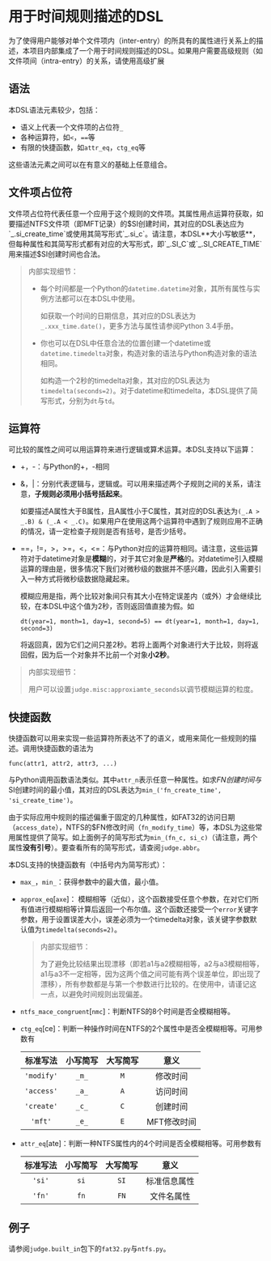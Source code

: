 
用于时间规则描述的DSL
====

为了使得用户能够对单个文件项内（inter-entry）的所具有的属性进行关系上的描述，本项目内部集成了一个用于时间规则描述的DSL。如果用户需要高级规则（如文件项间（intra-entry）的关系，请使用高级扩展

语法
----

本DSL语法元素较少，包括：

* 语义上代表一个文件项的占位符`_`
* 各种运算符，如`<`，`==`等
* 有限的快捷函数，如`attr_eq`，`ctg_eq`等

这些语法元素之间可以在有意义的基础上任意组合。


文件项占位符
----

文件项占位符代表任意一个应用于这个规则的文件项。其属性用点运算符获取，如要描述NTFS文件项（即MFT记录）的$SI创建时间，其对应的DSL表达应为`_.si_create_time`或使用其简写形式`_.si_c`。请注意，本DSL**大小写敏感**，但每种属性和其简写形式都有对应的大写形式，即`_.SI_C`或`_.SI_CREATE_TIME`用来描述$SI创建时间也合法。

> 内部实现细节：
>
> *   每个时间都是一个Python的`datetime.datetime`对象，其所有属性与实例方法都可以在本DSL中使用。
>
>     如获取一个时间的日期信息，其对应的DSL表达为`_.xxx_time.date()`，更多方法与属性请参阅Python 3.4手册。
>
> *   你也可以在DSL中任意合法的位置创建一个datetime或`datetime.timedelta`对象，构造对象的语法与Python构造对象的语法相同。
>
>     如构造一个2秒的timedelta对象，其对应的DSL表达为`timedelta(seconds=2)`。对于datetime和timedelta，本DSL提供了简写形式，分别为`dt`与`td`。


运算符
----

可比较的属性之间可以用运算符来进行逻辑或算术运算。本DSL支持以下运算：

*   +，-：与Python的+，-相同

*   &，|：分别代表逻辑与，逻辑或。可以用来描述两个子规则之间的关系，请注意，**子规则必须用小括号括起来**。

    如要描述A属性大于B属性，且A属性小于C属性，其对应的DSL表达为`(_.A > _.B) & (_.A < _.C)`。如果用户在使用这两个运算符中遇到了规则应用不正确的情况，请一定检查子规则是否有括号，是否少括号。

*   ==，!=，>，>=，<，<=：与Python对应的运算符相同。请注意，这些运算符对于datetime对象是**模糊**的，对于其它对象是**严格**的。对datetime引入模糊运算的理由是，很多情况下我们对微秒级的数据并不感兴趣，因此引入需要引入一种方式将微秒级数据隐藏起来。

    模糊应用是指，两个比较对象间只有其大小在特定误差内（或外）才会继续比较，在本DSL中这个值为2秒，否则返回值直接为假。如

        dt(year=1, month=1, day=1, second=5) == dt(year=1, month=1, day=1, second=3)

    将返回真，因为它们之间只差2秒。若将上面两个对象进行大于比较，则将返回假，因为后一个对象并不比前一个对象**小2秒**。

> 内部实现细节：
>
> 用户可以设置`judge.misc:approxiamte_seconds`以调节模糊运算的粒度。

快捷函数
----

快捷函数可以用来实现一些运算符所表达不了的语义，或用来简化一些规则的描述。调用快捷函数的语法为

    func(attr1, attr2, attr3, ...)

与Python调用函数语法类似。其中`attr_n`表示任意一种属性。如求$FN创建时间与$SI创建时间的最小值，其对应的DSL表达为`min_('fn_create_time', 'si_create_time')`。

由于实际应用中规则的描述偏重于固定的几种属性，如FAT32的访问日期（`access_date`），NTFS的$FN修改时间（`fn_modify_time`）等，本DSL为这些常用属性提供了简写。如上面例子的简写形式为`min_(fn_c, si_c)`（请注意，两个属性**没有引号**）。要查看所有的简写形式，请查阅`judge.abbr`。

本DSL支持的快捷函数有（中括号内为简写形式）：

*   `max_`，`min_`：获得参数中的最大值，最小值。

*   `approx_eq`[`axe`]： 模糊相等（近似），这个函数接受任意个参数，在对它们所有值进行模糊相等计算后返回一个布尔值。这个函数还接受一个`error`关键字参数，用于设置误差大小，误差必须为一个timedelta对象，该关键字参数默认值为`timedelta(seconds=2)`。

    > 内部实现细节：
	>
	> 为了避免比较结果出现漂移（即若a1与a2模糊相等，a2与a3模糊相等，a1与a3不一定相等，因为这两个值之间可能有两个误差单位，即出现了漂移），所有参数都是与第一个参数进行比较的。在使用中，请谨记这一点，以避免时间规则出现偏差。

*   `ntfs_mace_congruent`[`nmc`]：判断NTFS的8个时间是否全模糊相等。

*   `ctg_eq`[ce]：判断一种操作时间在NTFS的2个属性中是否全模糊相等。可用参数有

    |标准写法      |小写简写|大写简写|意义        |
    |:----------:|:-----:|:----:|:---------:|
    | `'modify'` | `_m_` | `M`  | 修改时间    |
	| `'access'` | `_a_` | `A`  | 访问时间    |
	| `'create'` | `_c_` | `C`  | 创建时间    |
	| `'mft'`    | `_e_` | `E`  | MFT修改时间 |

*   `attr_eq`[ate]：判断一种NTFS属性内的4个时间是否全模糊相等。可用参数有

    |标准写法  |小写简写|大写简写|意义       |
    |:------:|:----:|:----:|:---------:|
    | `'si'` | `si` | `SI` | 标准信息属性 |
	| `'fn'` | `fn` | `FN` | 文件名属性  |


例子
----

请参阅`judge.built_in`包下的`fat32.py`与`ntfs.py`。

